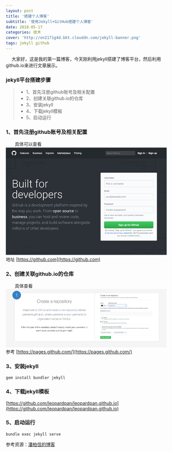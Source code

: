 ```yaml
---
layout: post
title: '搭建个人博客'
subtitle: '使用Jekyll+GitHub搭建个人博客'
date: 2018-05-17
categories: 技术
cover: 'http://on2171g4d.bkt.clouddn.com/jekyll-banner.png'
tags: jekyll github
---
```


　	大家好，这是我的第一篇博客，今天刚利用jekyll搭建了博客平台，然后利用github.io来进行文章展示。

### jekyll平台搭建步骤
>* 1、首先注册github账号及相关配置
>* 2、创建关联github.io的仓库
>* 3、安装jekyll
>* 4、下载jekyll模板
>* 5、启动运行

### 1、首先注册github账号及相关配置

　　具体可以查看 ![](/images/posts/github/github.png)
	  地址  [https://github.com](https://github.com)

### 2、创建关联github.io的仓库

　　具体查看 ![](/images/posts/github/githubRep.png)   
		参考 [https://pages.github.com/](https://pages.github.com/)

### 3、安装jekyll

```
gem install bundler jekyll
```


### 4、下载jekyll模板
[https://github.com/leopardpan/leopardpan.github.io](https://github.com/leopardpan/leopardpan.github.io)

### 5、启动运行

```
bundle exec jekyll serve
```

参考资源：[潘柏信的博客](http://baixin)
